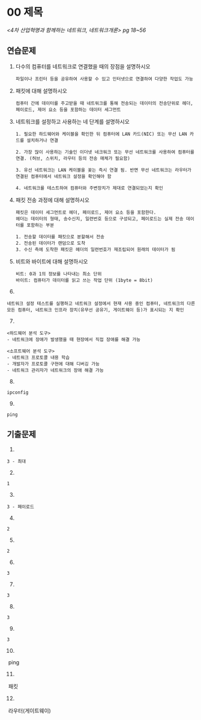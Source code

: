 # 00 제목

*<4차 산업혁명과 함께하는 네트워크, 네트워크개론> pg 18~56*



## 연습문제

1. 다수의 컴퓨터를 네트워크로 연결했을 때의 장점을 설명하시오

   ```
   파일이나 프린터 등을 공유하여 사용할 수 있고 인터넷으로 연결하여 다양한 작업도 가능
   ```

2. 패킷에 대해 설명하시오

   ```
   컴퓨터 간에 데이터를 주고받을 때 네트워크를 통해 전송되는 데이터의 전송단위로 헤더, 페이로드, 제어 요소 등을 포함하는 데이터 세그먼트
   ```

3. 네트워크를 설정하고 사용하는 네 단계를 설명하시오

   ```
   1. 필요한 하드웨어와 케이블을 확인한 뒤 컴퓨터에 LAN 카드(NIC) 또는 무선 LAN 카드를 설치하거나 연결
   
   2. 가장 많이 사용하는 기술인 이더넷 네크워크 또는 무선 네트워크를 사용하여 컴퓨터를 연결. (허브, 스위치, 라우터 등의 전송 매체가 필요함)
   
   3. 유선 네트워크는 LAN 케이블을 꽂는 즉시 연결 됨. 반면 무선 네트워크는 라우터가 연결된 컴퓨터에서 네트워크 설정을 확인해야 함
   
   4. 네트워크를 테스트하여 컴퓨터와 주변장치가 제대로 연결되었는지 확인
   ```

4. 패킷 전송 과정에 대해 설명하시오

   ```
   패킷은 데이터 세그먼트로 헤더, 페이로드, 제어 요소 등을 포함한다.
   헤더는 데이터의 형태, 송수신지, 일련번호 등으로 구성되고, 페이로드는 실제 전송 데이터를 포함하는 부분
   
   1. 전송할 데이터를 패킷으로 분할해서 전송
   2. 전송된 데이터가 랜덤으로 도착
   3. 수신 측에 도착한 패킷은 헤더의 일련번호가 재조립되어 원래의 데이터가 됨
   
   ```

5. 비트와 바이트에 대해 설명하시오

   ```
   비트: 0과 1의 정보를 나타내는 최소 단위
   바이트: 컴퓨터가 데이터를 읽고 쓰는 작업 단위 (1byte = 8bit)
   ```

6. 

   ```
   네트워크 설정 테스트를 실행하고 네트워크 설정에서 현재 사용 중인 컴퓨터, 네트워크의 다른 모든 컴퓨터, 네트워크 인프라 장치(유무선 공유기, 게이트웨이 등)가 표시되는 지 확인
   ```

7. 

   ```
   <하드웨어 분석 도구>
   - 네트워크에 장애가 발생했을 때 현장에서 직접 장애를 해결 가능
   
   <소프트웨어 분석 도구>
   - 네트워크 프로토콜 내용 학습
   - 개발자가 프로토콜 구현에 대해 디버깅 가능
   - 네트워크 관리자가 네트워크의 장애 해결 가능
   ```

8. 

   ```
   ipconfig
   ```

9. 

   ```
   ping
   ```



## 기출문제

1. 

   ```
   3 - 최대
   ```

2. 

   ```
   1
   ```

3. 

   ```
   3 - 페이로드
   ```

4. 

   ```
   2
   ```

5. 

   ```
   2
   ```

6. 

   ```
   3
   ```

7. 

   ```
   3
   ```

8. 

   ```
   3
   ```
   
9. 

   ```
   3
   ```

10. 

​	ping

11.

​	패킷

12.

​	라우터(게이트웨이)